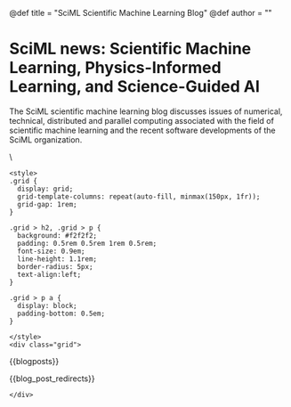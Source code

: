 @def title = "SciML Scientific Machine Learning Blog"
@def author = ""

# SciML news: Scientific Machine Learning, Physics-Informed Learning, and Science-Guided AI

The SciML scientific machine learning blog discusses issues of
numerical, technical, distributed and parallel computing associated
with the field of scientific machine learning and the recent software
developments of the SciML organization.

\\

~~~
<style>
.grid {
  display: grid;
  grid-template-columns: repeat(auto-fill, minmax(150px, 1fr));
  grid-gap: 1rem;
}

.grid > h2, .grid > p {
  background: #f2f2f2;
  padding: 0.5rem 0.5rem 1rem 0.5rem;
  font-size: 0.9em;
  line-height: 1.1rem;
  border-radius: 5px;
  text-align:left;
}

.grid > p a {
  display: block;
  padding-bottom: 0.5em;
}

</style>
<div class="grid">
~~~

{{blogposts}}

{{blog_post_redirects}}

~~~
</div>
~~~
